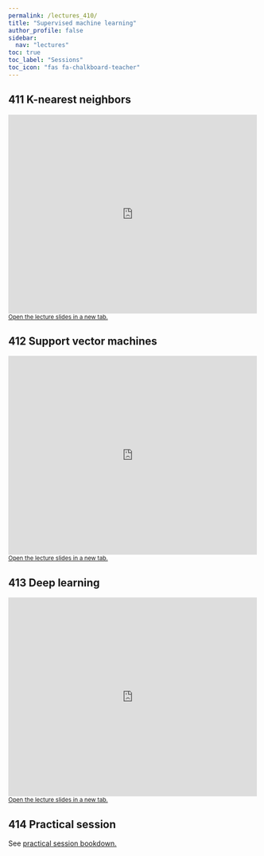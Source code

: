 ```yaml
---
permalink: /lectures_410/
title: "Supervised machine learning"
author_profile: false
sidebar:
  nav: "lectures"
toc: true
toc_label: "Sessions"
toc_icon: "fas fa-chalkboard-teacher"
---
```



## 411 K-nearest neighbors

<div style="position: relative; width: 500px; height: 400px;">
<iframe src="https://sdesabbata.github.io/granolarr/lectures/html/411_L_KNN.html" title="411_L_KNN" frameborder="0" style="width: 1000px; height: 800px; -webkit-transform: scale(0.5) translate(-500px,-400px);-moz-transform: scale(0.5) translate(-500px,-400px); "></iframe>
</div>

<small>
<a href="https://sdesabbata.github.io/granolarr/lectures/html/411_L_KNN" target="_blank">Open the lecture slides in a new tab.</a>
</small>

## 412 Support vector machines

<div style="position: relative; width: 500px; height: 400px;">
<iframe src="https://sdesabbata.github.io/granolarr/lectures/html/412_L_SupportVectorMachines.html" title="412_L_SupportVectorMachines" frameborder="0" style="width: 1000px; height: 800px; -webkit-transform: scale(0.5) translate(-500px,-400px);-moz-transform: scale(0.5) translate(-500px,-400px); "></iframe>
</div>

<small>
<a href="https://sdesabbata.github.io/granolarr/lectures/html/412_L_SupportVectorMachines" target="_blank">Open the lecture slides in a new tab.</a>
</small>

## 413 Deep learning

<div style="position: relative; width: 500px; height: 400px;">
<iframe src="https://sdesabbata.github.io/granolarr/lectures/html/413_L_DeepLearning.html" title="413_L_DeepLearning" frameborder="0" style="width: 1000px; height: 800px; -webkit-transform: scale(0.5) translate(-500px,-400px);-moz-transform: scale(0.5) translate(-500px,-400px); "></iframe>
</div>

<small>
<a href="https://sdesabbata.github.io/granolarr/lectures/html/413_L_DeepLearning" target="_blank">Open the lecture slides in a new tab.</a>
</small>

## 414 Practical session

See <a href="https://sdesabbata.github.io/granolarr/practicals/bookdown/support-vector-machines" target="_blank">practical session bookdown.</a>
